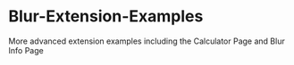 Blur-Extension-Examples
=======================

More advanced extension examples including the Calculator Page and Blur Info Page
